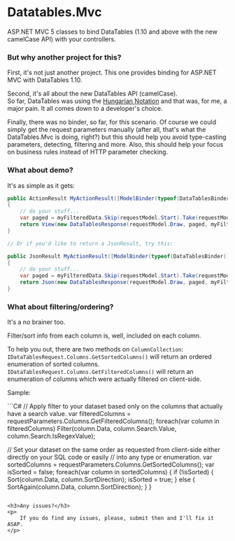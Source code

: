 <h1>Datatables.Mvc</h1>
<p>
	ASP.NET MVC 5 classes to bind DataTables (1.10 and above with the new camelCase API) with your controllers.
</p>
<h3>But why another project for this?</h3>
<p>
	First, it's not just another project. This one provides binding for ASP.NET MVC with DataTables 1.10.
</p>
<p>
	Second, it's all about the new DataTables API (camelCase).<br />
	So far, DataTables was using the <a href='http://en.wikipedia.org/wiki/Hungarian_notation'>Hungarian Notation</a> and that was, for me, a major pain. It all comes down to a developer's choice.
</p>
<p>
	Finally, there was no binder, so far, for this scenario. 
	Of course we could simply get the request parameters manually (after all, that's what the DataTables.Mvc is doing, right?) but this should help you avoid type-casting parameters, detecting, filtering and more. 
	Also, this should help your focus on business rules instead of HTTP parameter checking.
</p>
<h3>What about demo?</h3>
<p>
	It's as simple as it gets:
</p>

```C#
public ActionResult MyActionResult([ModelBinder(typeof(DataTablesBinder)] IDataTablesRequest requestModel)
{
    // do your stuff...
	var paged = myFilteredData.Skip(requestModel.Start).Take(requestModel.Length);
    return View(new DataTablesResponse(requestModel.Draw, paged, myFilteredData.Count(), myOriginalDataSet.Count()));
}

// Or if you'd like to return a JsonResult, try this:

public JsonResult MyActionResult([ModelBinder(typeof(DataTablesBinder)] IDataTablesRequest requestModel)
{
    // do your stuff...
	var paged = myFilteredData.Skip(requestModel.Start).Take(requestModel.Length);
	return Json(new DataTablesResponse(requestModel.Draw, paged, myFilteredData.Count(), myOriginalDataSet.Count()));
}
```
<h3>What about filtering/ordering?</h3>
<p>
	It's a no brainer too.
</p>
<p>
	Filter/sort info from each column is, well, included on each column.
</p>
<p>
	To help you out, there are two methods on <code>ColumnCollection</code>:<br />
	<code>IDataTablesRequest.Columns.GetSortedColumns()</code> will return an ordered enumeration of sorted columns.<br />
	<code>IDataTablesRequest.Columns.GetFilteredColumns()</code> will return an enumeration of columns which were actually filtered on client-side.
</p>
<p>
	Sample:
</p>
```C#
// Apply filter to your dataset based only on the columns that actually have a search value.
var filteredColumns = requestParameters.Columns.GetFilteredColumns();
foreach(var column in filteredColumns)
    Filter(column.Data, column.Search.Value, column.Search.IsRegexValue);

	
// Set your dataset on the same order as requested from client-side either directly on your SQL code or easily
// into any type or enumeration.
var sortedColumns = requestParameters.Columns.GetSortedColumns();
var isSorted = false;
foreach(var column in sortedColumns)
{
    if (!isSorted) { Sort(column.Data, column.SortDirection); isSorted = true; }
    else { SortAgain(column.Data, column.SortDirection); }
}
```

<h3>Any issues?</h3>
<p>
	If you do find any issues, please, submit then and I'll fix it ASAP.
</p>